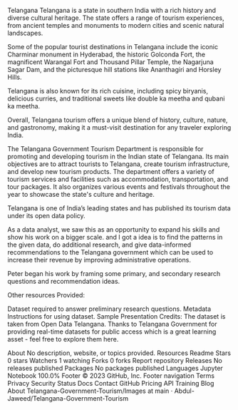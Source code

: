Telangana Telangana is a state in southern India with a rich history and diverse cultural heritage. The state offers a range of tourism experiences, from ancient temples and monuments to modern cities and scenic natural landscapes.

Some of the popular tourist destinations in Telangana include the iconic Charminar monument in Hyderabad, the historic Golconda Fort, the magnificent Warangal Fort and Thousand Pillar Temple, the Nagarjuna Sagar Dam, and the picturesque hill stations like Ananthagiri and Horsley Hills.

Telangana is also known for its rich cuisine, including spicy biryanis, delicious curries, and traditional sweets like double ka meetha and qubani ka meetha.

Overall, Telangana tourism offers a unique blend of history, culture, nature, and gastronomy, making it a must-visit destination for any traveler exploring India.

The Telangana Government Tourism Department is responsible for promoting and developing tourism in the Indian state of Telangana. Its main objectives are to attract tourists to Telangana, create tourism infrastructure, and develop new tourism products. The department offers a variety of tourism services and facilities such as accommodation, transportation, and tour packages. It also organizes various events and festivals throughout the year to showcase the state's culture and heritage.

Telangana is one of India’s leading states and has published its tourism data under its open data policy.

As a data analyst, we saw this as an opportunity to expand his skills and show his work on a bigger scale. and I got a idea is to find the patterns in the given data, do additional research, and give data-informed recommendations to the Telangana government which can be used to increase their revenue by improving administrative operations.

Peter began his work by framing some primary, and secondary research questions and recommendation ideas.

Other resources Provided:

Dataset required to answer preliminary research questions. Metadata Instructions for using dataset. Sample Presentation Credits: The dataset is taken from Open Data Telangana. Thanks to Telangana Government for providing real-time datasets for public access which is a great learning asset - feel free to explore them here.

About No description, website, or topics provided. Resources Readme Stars 0 stars Watchers 1 watching Forks 0 forks Report repository Releases No releases published Packages No packages published Languages Jupyter Notebook 100.0% Footer © 2023 GitHub, Inc. Footer navigation Terms Privacy Security Status Docs Contact GitHub Pricing API Training Blog About Telangana-Government-Tourism/Images at main · Abdul-Jaweed/Telangana-Government-Tourism
